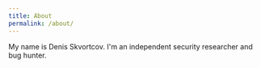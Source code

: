 ```yaml
---
title: About
permalink: /about/
---
```


My name is Denis Skvortcov. I'm an independent security researcher and bug hunter.
